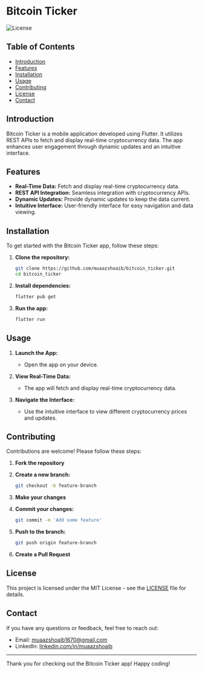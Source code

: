 # Bitcoin Ticker

![License](https://img.shields.io/badge/license-MIT-blue.svg)

## Table of Contents

- [Introduction](#introduction)
- [Features](#features)
- [Installation](#installation)
- [Usage](#usage)
- [Contributing](#contributing)
- [License](#license)
- [Contact](#contact)

## Introduction

Bitcoin Ticker is a mobile application developed using Flutter. It utilizes REST APIs to fetch and display real-time cryptocurrency data. The app enhances user engagement through dynamic updates and an intuitive interface.

## Features

- **Real-Time Data:** Fetch and display real-time cryptocurrency data.
- **REST API Integration:** Seamless integration with cryptocurrency APIs.
- **Dynamic Updates:** Provide dynamic updates to keep the data current.
- **Intuitive Interface:** User-friendly interface for easy navigation and data viewing.

## Installation

To get started with the Bitcoin Ticker app, follow these steps:

1. **Clone the repository:**

    ```bash
    git clone https://github.com/muaazshoaib/bitcoin_ticker.git
    cd bitcoin_ticker
    ```

2. **Install dependencies:**

    ```bash
    flutter pub get
    ```

3. **Run the app:**

    ```bash
    flutter run
    ```

## Usage

1. **Launch the App:**
    - Open the app on your device.

2. **View Real-Time Data:**
    - The app will fetch and display real-time cryptocurrency data.

3. **Navigate the Interface:**
    - Use the intuitive interface to view different cryptocurrency prices and updates.

## Contributing

Contributions are welcome! Please follow these steps:

1. **Fork the repository**
2. **Create a new branch:**

    ```bash
    git checkout -b feature-branch
    ```

3. **Make your changes**
4. **Commit your changes:**

    ```bash
    git commit -m 'Add some feature'
    ```

5. **Push to the branch:**

    ```bash
    git push origin feature-branch
    ```

6. **Create a Pull Request**

## License

This project is licensed under the MIT License - see the [LICENSE](LICENSE) file for details.

## Contact

If you have any questions or feedback, feel free to reach out:

- Email: [muaazshoaib1670@gmail.com](mailto:muaazshoaib1670@gmail.com)
- LinkedIn: [linkedin.com/in/muaazshoaib](https://linkedin.com/in/muaazshoaib)

---

Thank you for checking out the Bitcoin Ticker app! Happy coding!
